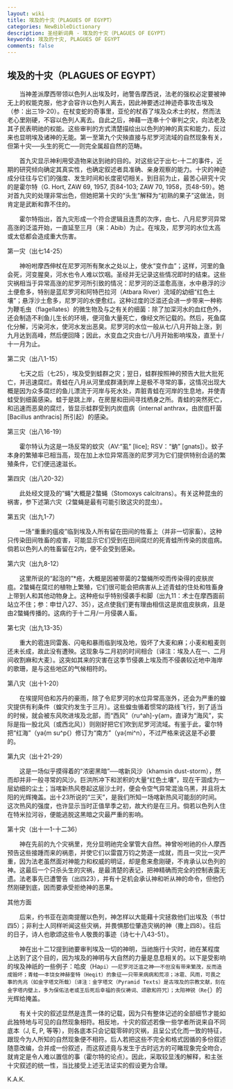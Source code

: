 ```yaml
---
layout: wiki
title: 埃及的十灾（PLAGUES OF EGYPT）
categories: NewBibleDictionary
description: 圣经新词典 - 埃及的十灾（PLAGUES OF EGYPT）
keywords: 埃及的十灾, PLAGUES OF EGYPT
comments: false
---
```


## 埃及的十灾（PLAGUES OF EGYPT）

　　当神差派摩西带领以色列人出埃及时，祂警告摩西说，法老的强权必定要被神无上的权能克服，他才会容许以色列人离去，因此神要透过神迹奇事攻击埃及（参：出三19-20）。在杖变蛇的奇事里，亚伦的杖吞了埃及众术士的杖，然而法老心里刚硬，不容以色列人离去。自此之后，神藉一连串十个审判之灾，向法老及其子民表明祂的权能。这些审判的方式清楚描绘出以色列的神的真实和能力，反过来也显明埃及诸神的无能。第一至第九个灾殃直接与尼罗河流域的自然现象有关，但第十灾──头生的死亡──则完全属超自然的范畴。

　　首九灾显示神利用受造物来达到祂的目的。对这些记于出七-十二的事件，近期的研究倾向确定其真实性，也确定叙述者具准确、亲身观察的能力。十灾的神迹成分往往与它们的强度、发生时间和长度密切相关。到目前为止，最苦心研究十灾的是霍尔特（G. Hort, ZAW 69, 1957, 页84-103; ZAW 70, 1958，页48-59）。她对首九灾的处理非常出色，但她把第十灾的“头生”解释为“初熟的果子”这做法，则肯定是武断和靠不住的。

　　霍尔特指出，首九灾形成一个符合逻辑且连贯的次序，由七、八月尼罗河异常高涨的泛滥开始，一直延至三月（来：Abib）为止。在埃及，尼罗河的水位太高或太低都会造成重大伤害。

第一灾（出七14-25）

　　神吩咐摩西伸杖在尼罗河所有聚水之处以上，使水“变作血”；这样，河里的鱼会死，河变腥臭，河水也令人难以饮咽。圣经并无记录这些情况即时的结束。这些灾祸相当于异常高涨的尼罗河所引致的情况：尼罗河的泛滥愈高涨，水中悬浮的沙土便愈多，特别是蓝尼罗河和阿特巴拉河（Atbara River）流域的幼细“红色土壤”；悬浮沙土愈多，尼罗河的水便愈红。这种过度的泛滥还会进一步带来一种称为鞭毛虫（flagellates）的微生物及与之有关的细菌：除了加深河水的血红色外，还会制造不利鱼儿生长的环境，便河鱼大量死亡，像经文所记载的。然后，死鱼腐化分解，污染河水，使河水发出恶臭。尼罗河的水位一般从七/八月开始上涨，到九月达到高峰，然后便回降；因此，水变血之灾由七/八月开始影响埃及，直至十/十一月为止。

第二灾（出八1-15）

　　七天之后（七25），埃及受到蛙群之灾；翌日，蛙群按照神的预告大批大批死亡，并迅速腐烂。青蛙在八月从河里成群涌到岸上是极不寻常的事，这情况出现大概是因为众多腐烂的鱼儿漂流于河岸与死水处，弄脏青蛙在河岸的生息地，并使青蛙受到细菌感染。蛙于是跳上岸，在房屋和田间寻找栖身之所。青蛙的突然死亡，和迅速而恶臭的腐烂，皆显示蛙群受到内炭疽病（internal anthrax，由炭疽杆菌 [Bacillus anthracis] 所引起）的感染。

第三灾（出八16-19）

　　霍尔特认为这是一场反常的蚊灾（AV:“虱” [lice]; RSV：“蚋” [gnats]）。蚊子本身的繁殖率已相当高，现在加上水位异常高涨的尼罗河为它们提供特别合适的繁殖条件，它们便迅速滋长。

第四灾（出八20-32）

　　此处经文提及的“蝇”大概是螫蝇（Stomoxys calcitrans）。有关这种昆虫的祸害，参下述第六灾（螫蝇是最有可能引致这灾的昆虫）。

第五灾（出九1-7）

　　一场“重重的瘟疫”临到埃及人所有留在田间的牲畜上（并非一切家畜）。这种只传染田间牲畜的疫害，可能显示它们受到在田间腐烂的死青蛙所传染的炭疽病。倘若以色列人的牲畜留在内，便不会受到感染。

第六灾（出九8-12）

　　这里所说的“起泡的”*疮，大概是因被带菌的螫蝇所咬而传染得的皮肤炭疽。螫蝇在腐烂的植物上繁殖，它们很可能会把病害从上述青蛙的住处和牲畜身上带到人和其他动物身上。这种疮似乎特别侵袭手和脚（出九11：术士在摩西面前站立不住；参：申廿八27、35），这点使我们更有理由相信这是炭疽皮肤病，且是由螫蝇传播的。这病约于十二月/一月侵袭人畜。

第七灾（出九13-35）

　　重大的雹连同雷轰、闪电和暴雨临到埃及地，毁坏了大麦和麻；小麦和粗麦则还未长成，故此没有遭殃。这现象与二月初的时间相合〔译注：埃及人在一、二月间收割麻和大麦〕。这突如其来的灾害在这季节侵袭上埃及而不侵袭较近地中海岸的歌珊，是与这些地区的气候相符的。

第八灾（出十1-20）

　　在埃提阿伯和苏丹的豪雨，除了令尼罗河的水位异常高涨外，还会为严重的蝗灾提供有利条件（蝗灾约发生于三月）。这些蝗虫循着惯常的路线飞行，到了适当的时候，就会被东风吹进埃及北部，而“西风”（ru^ah]-y{am，直译为“海风”，实际是指一股北风〔或西北风〕）则刚好把它们吹到尼罗河流域。有鉴于此，霍尔特把“红海”（ya{m su^p{）修订为“南方”（ya{mi^n），不过严格来说这是不必要的。

第九灾（出十21-29）

　　这是一场似乎摸得着的“浓密黑暗”──喀新风沙（khamsin dust-storm），然而却并非一般寻常的风沙。巨洪所冲下和淤积的大量“红色土壤”，现在干涸成为一层幼细的尘土；当喀新热风卷起这层沙土时，便会令空气异常混浊乌黑，并且将太阳的光辉掩盖。出十23所说的“三天”，是我们所知一场喀新热风可能刮的时间。这次热风的强度，也许显示当时正值旱季之初，故大约是在三月。倘若以色列人住在特米拉河谷，便能逃脱这黑暗之灾最严重的影响。

第十灾（出十一1-十二36）

　　神在先前的九个灾祸里，充分显明祂完全掌管大自然。神曾吩咐祂的仆人摩西预告这些接踵而来的祸患，并使它们以雷霆万钧之势逐一成就，而且一灾比一灾严重，因为法老虽然面对神能力和权威的明证，却是愈来愈刚硬，不肯承认以色列的神。这最后一个只杀头生的灾祸，是最清楚的表记，把神精确而完全的控制表露无遗。法老事先已遭警告（出四23），并有十足机会承认神和听从神的命令，但他仍然刚硬到底，因而要承受拒绝神的恶果。

其他方面

　　后来，约书亚在迦南提醒以色列，神怎样以大能藉十灾拯救他们出埃及（书廿四5）；非利士人同样听闻这些灾祸，并畏惧那位肇造灾祸的神（撒上四8）。往后的日子，诗人也歌颂这些令人敬畏的事迹（诗七十八43-51）。

　　神在出十二12提到祂要审判埃及一切的神明，当祂施行十灾时，祂在某程度上达到了这个目的，因为埃及的神明与大自然的力量是息息相关的。以下是受影响的埃及神祇的一些例子：哈皮（Ha`pi）──尼罗河泛滥之神──不但没有带来繁茂，反而造成毁坏；青蛙──丰饶女神赫奎特（Heqit）的象征──只带来病病和荒凉；冰雹、风雨，可畏之事的先兆（如金字塔文所载）〔译注：金字塔文（Pyramid Texts）是古埃及的宗教文献，刻在金字塔内壁上，多为保佑法老或王后死后幸福的丧仪祷词、颂歌和符咒〕；太阳神锐（Re{`）的光辉给掩盖。

　　有关十灾的叙述显然是连贯一体的记载，因为只有整体记述的全部细节才能如此独特地与可见的自然现象相符。相反地，十灾的叙述若像一些学者所说来自不同底本（J, E, P, 等等），则各底本只会记载零碎的灾祸，且呈公式化而一致的特征，跟现今为人所知的自然现象便不相符。后人若把这些不完全和格式因循的多份叙述随意改编，合并成一份叙述，而这叙述竟与发生于古时远方的可睹现象完全吻合，就肯定是令人难以置信的事（霍尔特的论点）。因此，采取较显浅的解释，和主张十灾叙述的统一性，当比接受上述无法证实的假设更为合理。

K.A.K.








